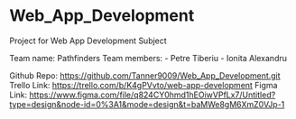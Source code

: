 # Web_App_Development
Project for Web App Development Subject

Team name: Pathfinders
Team members:   - Petre Tiberiu
                - Ionita Alexandru

Github Repo: https://github.com/Tanner9009/Web_App_Development.git
Trello Link: https://trello.com/b/K4gPVvto/web-app-development
Figma Link: https://www.figma.com/file/q824CY0hmd1hEOiwVPfLx7/Untitled?type=design&node-id=0%3A1&mode=design&t=baMWe8gM6XmZ0VJp-1
